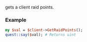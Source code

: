 gets a client raid points.
### Example

```perl
my $val = $client->GetRaidPoints();
quest::say($val); # Returns uint
```